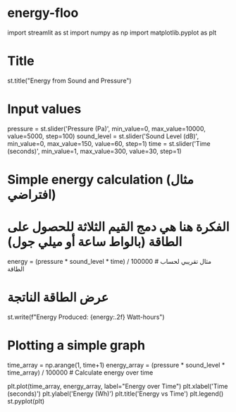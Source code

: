 # energy-floo
import streamlit as st
import numpy as np
import matplotlib.pyplot as plt

# Title
st.title("Energy from Sound and Pressure")

# Input values
pressure = st.slider('Pressure (Pa)', min_value=0, max_value=10000, value=5000, step=100)
sound_level = st.slider('Sound Level (dB)', min_value=0, max_value=150, value=60, step=1)
time = st.slider('Time (seconds)', min_value=1, max_value=300, value=30, step=1)

# Simple energy calculation (مثال افتراضي)
# الفكرة هنا هي دمج القيم الثلاثة للحصول على الطاقة (بالواط ساعة أو ميلي جول)
energy = (pressure * sound_level * time) / 100000  # مثال تقريبي لحساب الطاقة

# عرض الطاقة الناتجة
st.write(f"Energy Produced: {energy:.2f} Watt-hours")

# Plotting a simple graph
time_array = np.arange(1, time+1)
energy_array = (pressure * sound_level * time_array) / 100000  # Calculate energy over time

plt.plot(time_array, energy_array, label="Energy over Time")
plt.xlabel('Time (seconds)')
plt.ylabel('Energy (Wh)')
plt.title('Energy vs Time')
plt.legend()
st.pyplot(plt)
